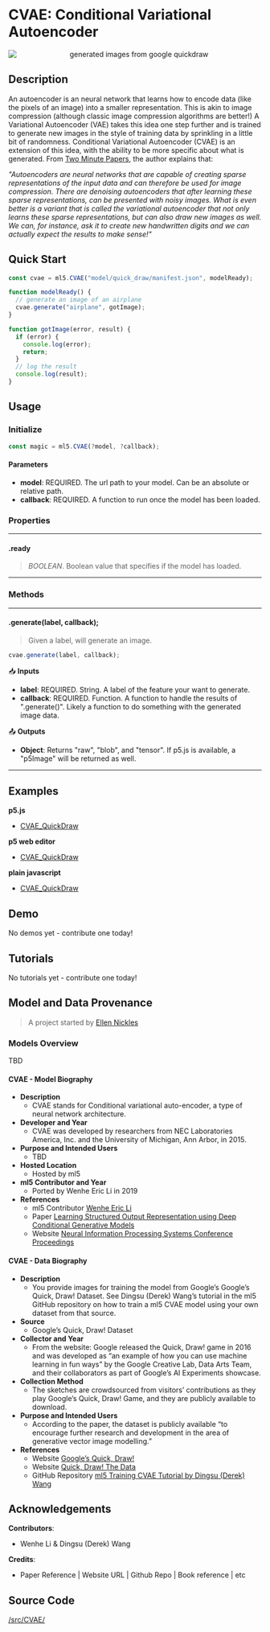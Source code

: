 # CVAE: Conditional Variational Autoencoder

<center>
    <img style="display:block; max-height:20rem" alt="generated images from google quickdraw" src="https://via.placeholder.com/150">
</center>

## Description

An autoencoder is an neural network that learns how to encode data (like the pixels of an image) into a smaller representation. This is akin to image compression (although classic image compression algorithms are better!) A Variational Autoencoder (VAE) takes this idea one step further and is trained to generate new images in the style of training data by sprinkling in a little bit of randomness. Conditional Variational Autoencoder (CVAE) is an extension of this idea, with the ability to be more specific about what is generated. From [Two Minute Papers](https://www.youtube.com/watch?v=Rdpbnd0pCiI), the author explains that: <br/>

_\"Autoencoders are neural networks that are capable of creating sparse representations of the input data and can therefore be used for image compression. There are denoising autoencoders that after learning these sparse representations, can be presented with noisy images. What is even better is a variant that is called the variational autoencoder that not only learns these sparse representations, but can also draw new images as well. We can, for instance, ask it to create new handwritten digits and we can actually expect the results to make sense!"_

## Quick Start

```js
const cvae = ml5.CVAE("model/quick_draw/manifest.json", modelReady);

function modelReady() {
  // generate an image of an airplane
  cvae.generate("airplane", gotImage);
}

function gotImage(error, result) {
  if (error) {
    console.log(error);
    return;
  }
  // log the result
  console.log(result);
}
```

## Usage

### Initialize

```js
const magic = ml5.CVAE(?model, ?callback);
```

#### Parameters

- **model**: REQUIRED. The url path to your model. Can be an absolute or relative path.
- **callback**: REQUIRED. A function to run once the model has been loaded.

### Properties

---

#### .ready

> _BOOLEAN_. Boolean value that specifies if the model has loaded.

---

### Methods

---

#### .generate(label, callback);

> Given a label, will generate an image.

```js
cvae.generate(label, callback);
```

📥 **Inputs**

- **label**: REQUIRED. String. A label of the feature your want to generate.
- **callback**: REQUIRED. Function. A function to handle the results of ".generate()". Likely a function to do something with the generated image data.

📤 **Outputs**

- **Object**: Returns "raw", "blob", and "tensor". If p5.js is available, a "p5Image" will be returned as well.

---

## Examples

**p5.js**

- [CVAE_QuickDraw](https://github.com/ml5js/ml5-library/tree/main/examples/p5js/CVAE/CVAE_QuickDraw)

**p5 web editor**

- [CVAE_QuickDraw](https://editor.p5js.org/ml5/sketches/CVAE_QuickDraw)

**plain javascript**

- [CVAE_QuickDraw](https://github.com/ml5js/ml5-library/tree/main/examples/javascript/CVAE/CVAE_QuickDraw)

## Demo

No demos yet - contribute one today!

## Tutorials

No tutorials yet - contribute one today!

## Model and Data Provenance

> A project started by [Ellen Nickles](https://github.com/ellennickles/)

### Models Overview

TBD

#### CVAE - Model Biography

- **Description**
  - CVAE stands for Conditional variational auto-encoder, a type of neural network architecture.
- **Developer and Year**
  - CVAE was developed by researchers from NEC Laboratories America, Inc. and the University of Michigan, Ann Arbor, in 2015.
- **Purpose and Intended Users**
  - TBD
- **Hosted Location**
  - Hosted by ml5
- **ml5 Contributor and Year**
  - Ported by Wenhe Eric Li in 2019
- **References**
  - ml5 Contributor [Wenhe Eric Li](https://portfolio.steins.live/)
  - Paper [Learning Structured Output Representation using Deep Conditional Generative Models](https://pdfs.semanticscholar.org/3f25/e17eb717e5894e0404ea634451332f85d287.pdf)
  - Website [Neural Information Processing Systems Conference Proceedings](https://papers.nips.cc/paper/5775-learning-structured-output-representation-using-deep-conditional-generative-models')

#### CVAE - Data Biography

- **Description**
  - You provide images for training the model from Google’s Google’s Quick, Draw! Dataset. See Dingsu (Derek) Wang’s tutorial in the ml5 GitHub repository on how to train a ml5 CVAE model using your own dataset from that source.
- **Source**
  - Google’s Quick, Draw! Dataset
- **Collector and Year**
  - From the website: Google released the Quick, Draw! game in 2016 and was developed as “an example of how you can use machine learning in fun ways” by the Google Creative Lab, Data Arts Team, and their collaborators as part of Google’s AI Experiments showcase.
- **Collection Method**
  - The sketches are crowdsourced from visitors’ contributions as they play Google’s Quick, Draw! Game, and they are publicly available to download.
- **Purpose and Intended Users**
  - According to the paper, the dataset is publicly available “to encourage further research and development in the area of generative vector image modelling.”
- **References**
  - Website [Google’s Quick, Draw!](https://quickdraw.withgoogle.com/#)
  - Website [Quick, Draw! The Data](https://quickdraw.withgoogle.com/data)
  - GitHub Repository [ml5 Training CVAE Tutorial by Dingsu (Derek) Wang](https://github.com/ml5js/training_CVAE)

## Acknowledgements

**Contributors**:

- Wenhe Li & Dingsu (Derek) Wang

**Credits**:

- Paper Reference | Website URL | Github Repo | Book reference | etc

## Source Code

[/src/CVAE/](https://github.com/ml5js/ml5-library/tree/main/src/CVAE)
